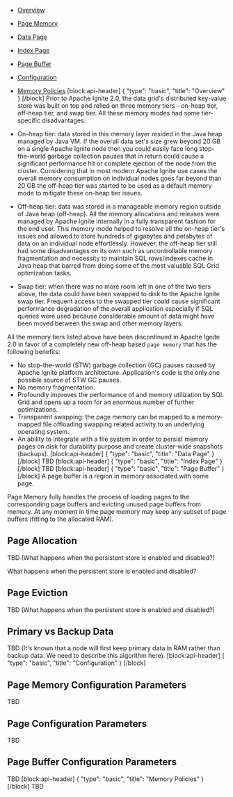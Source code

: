 * [Overview](doc:page-memory#overview)
* [Page Memory](doc:page-memory#page-memory)
* [Data Page](doc:page-memory#data-page) 
* [Index Page](doc:page-memory#index-page)
* [Page Buffer](doc:page-memory#page-buffer)
* [Configuration](doc:page-memory#configuration)
* [Memory Policies](doc:page-memory#memory-policies)
[block:api-header]
{
  "type": "basic",
  "title": "Overview"
}
[/block]
Prior to Apache Ignite 2.0, the data grid's distributed key-value store was built on top and relied on three memory tiers - on-heap tier, off-heap tier, and swap tier. All these memory modes had some tier-specific disadvantages:

* On-heap tier: data stored in this memory layer resided in the Java heap managed by Java VM. If the overall data set's size grew beyond 20 GB on a single Apache Ignite node then you could easily face long stop-the-world garbage collection pauses that in return could cause a significant performance hit or complete ejection of the node from the cluster. Considering that in most modern Apache Ignite use cases the overall memory consumption on individual nodes goes far beyond than 20 GB the off-heap tier was started to be used as a default memory mode to mitigate these on-heap tier issues.

* Off-heap tier: data was stored in a manageable memory region outside of Java heap (off-heap). All the memory allocations and releases were managed by Apache Ignite internally in a fully transparent fashion for the end user. This memory mode helped to resolve all the on-heap tier's issues and allowed to store hundreds of gigabytes and petabytes of data on an individual node effortlessly. However, the off-heap tier still had some disadvantages on its own such as uncontrollable memory fragmentation and necessity to maintain SQL rows/indexes cache in Java heap that barred from doing some of the most valuable SQL Grid optimization tasks.

* Swap tier: when there was no more room left in one of the two tiers above, the data could have been swapped to disk to the Apache Ignite swap tier. Frequent access to the swapped tier could cause significant performance degradation of the overall application especially if SQL queries were used because considerable amount of data might have been moved between the swap and other memory layers.          

All the memory tiers listed above have been discontinued in Apache Ignite 2.0 in favor of a completely new off-heap based `page memory` that has the following benefits:
* No stop-the-world (STW) garbage collection (GC) pauses caused by Apache Ignite platform architecture. Application's code is the only one possible source of STW GC pauses.
* No memory fragmentation.
* Profoundly improves the performance of and memory utilization by SQL Grid and opens up a room for an enormous number of further optimizations.
* Transparent swapping: the page memory can be mapped to a memory-mapped file offloading swapping related activity to an underlying operating system.
* An ability to integrate with a file system in order to persist memory pages on disk for durability purpose and create cluster-wide snapshots (backups).
[block:api-header]
{
  "type": "basic",
  "title": "Data Page"
}
[/block]
TBD
[block:api-header]
{
  "type": "basic",
  "title": "Index Page"
}
[/block]
TBD
[block:api-header]
{
  "type": "basic",
  "title": "Page Buffer"
}
[/block]
A page buffer is a region in memory associated with some page.

Page Memory fully handles the process of loading pages to the corresponding page buffers and evicting unused page buffers from memory. At any moment in time page memory may keep any subset of page buffers (fitting to the allocated RAM).

## Page Allocation

TBD (What happens when the persistent store is enabled and disabled?)

What happens when the persistent store is enabled and disabled?

## Page Eviction

TBD (What happens when the persistent store is enabled and disabled?)

## Primary vs Backup Data

TBD (It's known that a node will first keep primary data in RAM rather than backup data. We need to describe this algorithm​ here). 
[block:api-header]
{
  "type": "basic",
  "title": "Configuration"
}
[/block]
## Page Memory Configuration Parameters

TBD

## Page Configuration Parameters

TBD

## Page Buffer Configuration Parameters

TBD
[block:api-header]
{
  "type": "basic",
  "title": "Memory Policies"
}
[/block]
TBD